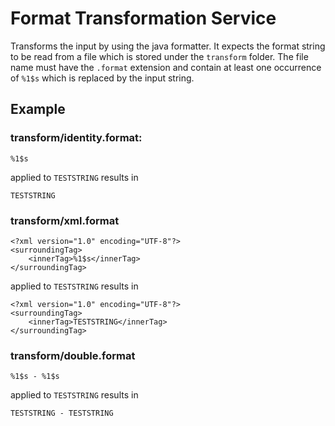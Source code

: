 # Format Transformation Service

Transforms the input by using the java formatter.
It expects the format string to be read from a file which is stored under the `transform` folder.
The file name must have the `.format` extension and contain at least one occurrence of `%1$s` which is replaced by the input string. 

## Example

### transform/identity.format:

```
%1$s
```

applied to `TESTSTRING` results in

```
TESTSTRING
```

### transform/xml.format

```
<?xml version="1.0" encoding="UTF-8"?>
<surroundingTag>
    <innerTag>%1$s</innerTag>
</surroundingTag>
```

applied to `TESTSTRING` results in

```
<?xml version="1.0" encoding="UTF-8"?>
<surroundingTag>
    <innerTag>TESTSTRING</innerTag>
</surroundingTag>
```

### transform/double.format

```
%1$s - %1$s
```

applied to `TESTSTRING` results in

```
TESTSTRING - TESTSTRING
```
